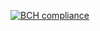 [![BCH compliance](https://bettercodehub.com/edge/badge/xkcdcode/cicd-buzz?branch=master)](https://bettercodehub.com/)


